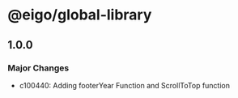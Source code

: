# @eigo/global-library

## 1.0.0

### Major Changes

- c100440: Adding footerYear Function and ScrollToTop function
